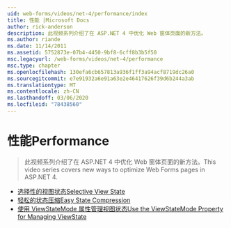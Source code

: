 ```yaml
---
uid: web-forms/videos/net-4/performance/index
title: 性能 |Microsoft Docs
author: rick-anderson
description: 此视频系列介绍了在 ASP.NET 4 中优化 Web 窗体页面的新方法。
ms.author: riande
ms.date: 11/14/2011
ms.assetid: 5752873e-07b4-4450-9bf8-6cff8b3b5f50
msc.legacyurl: /web-forms/videos/net-4/performance
msc.type: chapter
ms.openlocfilehash: 130efa6cb657813a936f1ff3a94acf8719dc26a0
ms.sourcegitcommit: e7e91932a6e91a63e2e46417626f39d6b244a3ab
ms.translationtype: MT
ms.contentlocale: zh-CN
ms.lasthandoff: 03/06/2020
ms.locfileid: "78438560"
---
```

# <a name="performance"></a><span data-ttu-id="701e2-103">性能</span><span class="sxs-lookup"><span data-stu-id="701e2-103">Performance</span></span>

> <span data-ttu-id="701e2-104">此视频系列介绍了在 ASP.NET 4 中优化 Web 窗体页面的新方法。</span><span class="sxs-lookup"><span data-stu-id="701e2-104">This video series covers new ways to optimize Web Forms pages in ASP.NET 4.</span></span>

- [<span data-ttu-id="701e2-105">选择性的视图状态</span><span class="sxs-lookup"><span data-stu-id="701e2-105">Selective View State</span></span>](aspnet-4-quick-hit-selective-view-state.md)
- [<span data-ttu-id="701e2-106">轻松的状态压缩</span><span class="sxs-lookup"><span data-stu-id="701e2-106">Easy State Compression</span></span>](aspnet-4-quick-hit-easy-state-compression.md)
- [<span data-ttu-id="701e2-107">使用 ViewStateMode 属性管理视图状态</span><span class="sxs-lookup"><span data-stu-id="701e2-107">Use the ViewStateMode Property for Managing ViewState</span></span>](how-do-i-use-the-viewstatemode-property-for-managing-viewstate.md)
